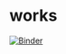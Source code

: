# works


[![Binder](https://mybinder.org/badge_logo.svg)](https://mybinder.org/v2/gh/AlexandraUrusova/works/master?filepath=course_1.ipynb)
